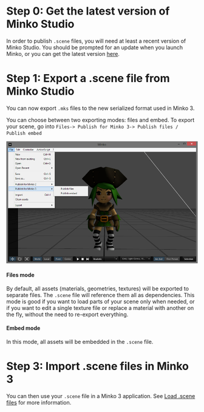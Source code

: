 Step 0: Get the latest version of Minko Studio
==============================================

In order to publish `.scene` files, you will need at least a recent version of Minko Studio. You should be prompted for an update when you launch Minko, or you can get the latest version [here](http://minko.io/download/).

Step 1: Export a .scene file from Minko Studio
==============================================

You can now export `.mks` files to the new serialized format used in Minko 3.

You can choose between two exporting modes: files and embed. To export your scene, go into `Files-> Publish for Minko 3-> Publish files / Publish embed`

![](images/Exportscenefiles01.png "images/Exportscenefiles01.png")

#### Files mode

By default, all assets (materials, geometries, textures) will be exported to separate files. The `.scene` file will reference them all as dependencies. This mode is good if you want to load parts of your scene only when needed, or if you want to edit a single texture file or replace a material with another on the fly, without the need to re-export everything.

#### Embed mode

In this mode, all assets will be embedded in the `.scene` file.

Step 3: Import .scene files in Minko 3
======================================

You can then use your `.scene` file in a Minko 3 application. See [Load .scene files](07-Loading_.scene_files.md) for more information.

